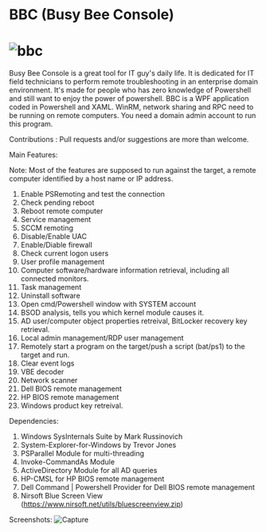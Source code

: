 # BBC (Busy Bee Console)
![bbc](https://user-images.githubusercontent.com/57880343/144734094-ded457c6-3f07-4dd9-b5f1-012e3d3d9d5f.png)
============================================================================
Busy Bee Console is a great tool for IT guy's daily life.
It is dedicated for IT field technicians to perform remote troubleshooting in an enterprise domain environment. It's made for people who has zero knowledge of Powershell and still want to enjoy the power of powershell.
BBC is a WPF application coded in Powershell and XAML. WinRM, network sharing and RPC need to be running on remote computers. You need a domain admin account to run this program.

Contributions : Pull requests and/or suggestions are more than welcome.

Main Features:

Note: Most of the features are supposed to run against the target, a remote computer identified by a host name or IP address.

1. Enable PSRemoting and test the connection
2. Check pending reboot
3. Reboot remote computer
4. Service management
5. SCCM remoting
6. Disable/Enable UAC
7. Enable/Diable firewall
8. Check current logon users
9. User profile management
10. Computer software/hardware information retrieval, including all connected monitors.
11. Task management
12. Uninstall software
13. Open cmd/Powershell window with SYSTEM account
14. BSOD analysis, tells you which kernel module causes it.
15. AD user/computer object properties retreival, BitLocker recovery key retrieval.
16. Local admin management/RDP user management
17. Remotely start a program on the target/push a script (bat/ps1) to the target and run.
18. Clear event logs
19. VBE decoder
20. Network scanner
21. Dell BIOS remote management
22. HP BIOS remote management
23. Windows product key retreival.

Dependencies:
1. Windows SysInternals Suite by Mark Russinovich
2. System-Explorer-for-Windows by Trevor Jones
3. PSParallel Module for multi-threading
4. Invoke-CommandAs Module
5. ActiveDirectory Module for all AD queries
6. HP-CMSL for HP BIOS remote management
7. Dell Command | Powershell Provider for Dell BIOS remote management
8. Nirsoft Blue Screen View (https://www.nirsoft.net/utils/bluescreenview.zip)

Screenshots:
![Capture](https://user-images.githubusercontent.com/57880343/144735774-dc52d22f-692b-47d7-b386-8ca3de1e94c3.PNG)
